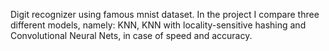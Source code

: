 Digit recognizer using famous mnist dataset. In the project I compare three different models,
namely: KNN, KNN with locality-sensitive hashing and Convolutional Neural Nets, in case of speed and accuracy.
